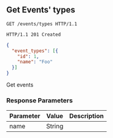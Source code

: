 ## Get Events' types

```http
GET /events/types HTTP/1.1
```

```http
HTTP/1.1 201 Created
```

```json
{
  "event_types": [{
    "id": 1,
    "name": "Foo"
  }]
}
```

Get events

### Response Parameters

Parameter                     |  Value                    | Description
----------------------------- | ------------------------- | ----------
name                          | String                    |
